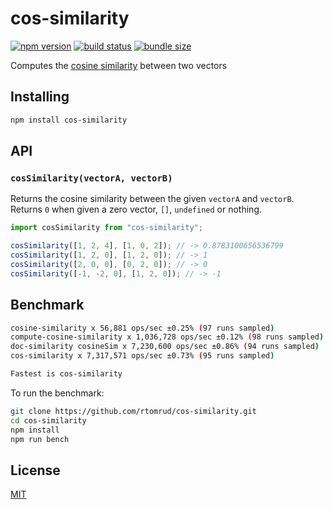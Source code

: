 # cos-similarity

[![npm version](https://badgen.net/npm/v/cos-similarity)](https://www.npmjs.com/package/cos-similarity)
[![build status](https://github.com/rtomrud/cos-similarity/workflows/build/badge.svg)](https://github.com/rtomrud/cos-similarity/actions?query=branch%3Amaster+workflow%3Abuild)
[![bundle size](https://badgen.net/bundlephobia/minzip/cos-similarity)](https://bundlephobia.com/result?p=cos-similarity)

Computes the [cosine similarity](https://en.wikipedia.org/wiki/Cosine_similarity) between two vectors

## Installing

```bash
npm install cos-similarity
```

## API

### `cosSimilarity(vectorA, vectorB)`

Returns the cosine similarity between the given `vectorA` and `vectorB`. Returns `0` when given a zero vector, `[]`, `undefined` or nothing.

```js
import cosSimilarity from "cos-similarity";

cosSimilarity([1, 2, 4], [1, 0, 2]); // -> 0.8783100656536799
cosSimilarity([1, 2, 0], [1, 2, 0]); // -> 1
cosSimilarity([2, 0, 0], [0, 2, 0]); // -> 0
cosSimilarity([-1, -2, 0], [1, 2, 0]); // -> -1
```

## Benchmark

```bash
cosine-similarity x 56,881 ops/sec ±0.25% (97 runs sampled)
compute-cosine-similarity x 1,036,728 ops/sec ±0.12% (98 runs sampled)
doc-similarity cosineSim x 7,230,600 ops/sec ±0.86% (94 runs sampled)
cos-similarity x 7,317,571 ops/sec ±0.73% (95 runs sampled)

Fastest is cos-similarity
```

To run the benchmark:

```bash
git clone https://github.com/rtomrud/cos-similarity.git
cd cos-similarity
npm install
npm run bench
```

## License

[MIT](./LICENSE)
